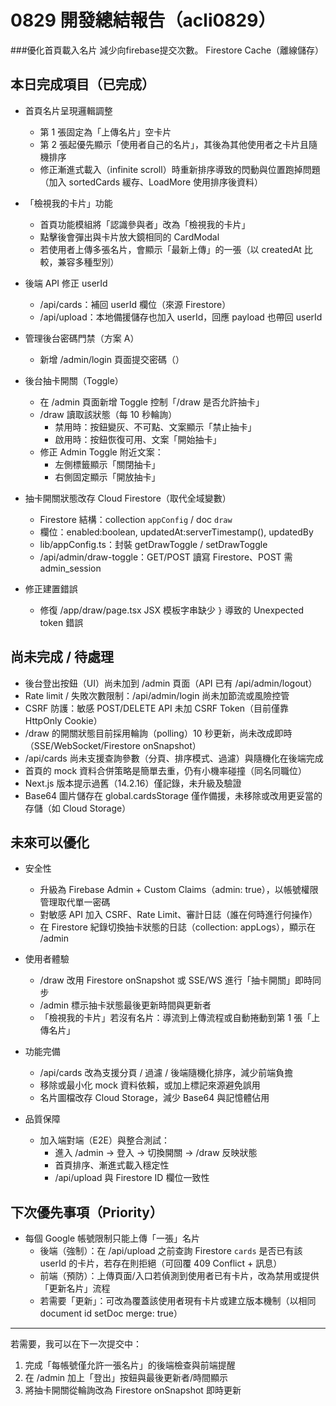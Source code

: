 # 0829 開發總結報告（acli0829）

###優化首頁載入名片 減少向firebase提交次數。 Firestore Cache（離線儲存）
## 本日完成項目（已完成）
- 首頁名片呈現邏輯調整
  - 第 1 張固定為「上傳名片」空卡片
  - 第 2 張起優先顯示「使用者自己的名片」，其後為其他使用者之卡片且隨機排序
  - 修正漸進式載入（infinite scroll）時重新排序導致的閃動與位置跑掉問題（加入 sortedCards 緩存、LoadMore 使用排序後資料）

- 「檢視我的卡片」功能
  - 首頁功能模組將「認識參與者」改為「檢視我的卡片」
  - 點擊後會彈出與卡片放大鏡相同的 CardModal
  - 若使用者上傳多張名片，會顯示「最新上傳」的一張（以 createdAt 比較，兼容多種型別）

- 後端 API 修正 userId
  - /api/cards：補回 userId 欄位（來源 Firestore）
  - /api/upload：本地備援儲存也加入 userId，回應 payload 也帶回 userId

- 管理後台密碼門禁（方案 A）
  - 新增 /admin/login 頁面提交密碼（）


- 後台抽卡開關（Toggle）
  - 在 /admin 頁面新增 Toggle 控制「/draw 是否允許抽卡」
  - /draw 讀取該狀態（每 10 秒輪詢）
    - 禁用時：按鈕變灰、不可點、文案顯示「禁止抽卡」
    - 啟用時：按鈕恢復可用、文案「開始抽卡」
  - 修正 Admin Toggle 附近文案：
    - 左側標籤顯示「關閉抽卡」
    - 右側固定顯示「開放抽卡」

- 抽卡開關狀態改存 Cloud Firestore（取代全域變數）
  - Firestore 結構：collection `appConfig` / doc `draw`
  - 欄位：enabled:boolean, updatedAt:serverTimestamp(), updatedBy
  - lib/appConfig.ts：封裝 getDrawToggle / setDrawToggle
  - /api/admin/draw-toggle：GET/POST 讀寫 Firestore、POST 需 admin_session

- 修正建置錯誤
  - 修復 /app/draw/page.tsx JSX 模板字串缺少 `}` 導致的 Unexpected token 錯誤

## 尚未完成 / 待處理
- 後台登出按鈕（UI）尚未加到 /admin 頁面（API 已有 /api/admin/logout）
- Rate limit / 失敗次數限制：/api/admin/login 尚未加節流或風險控管
- CSRF 防護：敏感 POST/DELETE API 未加 CSRF Token（目前僅靠 HttpOnly Cookie）
- /draw 的開關狀態目前採用輪詢（polling）10 秒更新，尚未改成即時（SSE/WebSocket/Firestore onSnapshot）
- /api/cards 尚未支援查詢參數（分頁、排序模式、過濾）與隨機化在後端完成
- 首頁的 mock 資料合併策略是簡單去重，仍有小機率碰撞（同名同職位）
- Next.js 版本提示過舊（14.2.16）僅記錄，未升級及驗證
- Base64 圖片儲存在 global.cardsStorage 僅作備援，未移除或改用更妥當的存儲（如 Cloud Storage）

## 未來可以優化
- 安全性
  - 升級為 Firebase Admin + Custom Claims（admin: true），以帳號權限管理取代單一密碼
  - 對敏感 API 加入 CSRF、Rate Limit、審計日誌（誰在何時進行何操作）
  - 在 Firestore 紀錄切換抽卡狀態的日誌（collection: appLogs），顯示在 /admin

- 使用者體驗
  - /draw 改用 Firestore onSnapshot 或 SSE/WS 進行「抽卡開關」即時同步
  - /admin 標示抽卡狀態最後更新時間與更新者
  - 「檢視我的卡片」若沒有名片：導流到上傳流程或自動捲動到第 1 張「上傳名片」

- 功能完備
  - /api/cards 改為支援分頁 / 過濾 / 後端隨機化排序，減少前端負擔
  - 移除或最小化 mock 資料依賴，或加上標記來源避免誤用
  - 名片圖檔改存 Cloud Storage，減少 Base64 與記憶體佔用

- 品質保障
  - 加入端對端（E2E）與整合測試：
    - 進入 /admin -> 登入 -> 切換開關 -> /draw 反映狀態
    - 首頁排序、漸進式載入穩定性
    - /api/upload 與 Firestore ID 欄位一致性

## 下次優先事項（Priority）
- 每個 Google 帳號限制只能上傳「一張」名片
  - 後端（強制）：在 /api/upload 之前查詢 Firestore `cards` 是否已有該 userId 的卡片，若存在則拒絕（可回覆 409 Conflict + 訊息）
  - 前端（預防）：上傳頁面/入口若偵測到使用者已有卡片，改為禁用或提供「更新名片」流程
  - 若需要「更新」：可改為覆蓋該使用者現有卡片或建立版本機制（以相同 document id setDoc merge: true）

---
若需要，我可以在下一次提交中：
1) 完成「每帳號僅允許一張名片」的後端檢查與前端提醒
2) 在 /admin 加上「登出」按鈕與最後更新者/時間顯示
3) 將抽卡開關從輪詢改為 Firestore onSnapshot 即時更新

